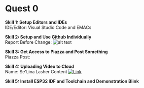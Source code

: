 # **Quest 0**
**Skill 1: Setup Editors and IDEs** <br/>
IDE/Editor: Visual Studio Code and EMACs

**Skill 2: Setup and Use Github Individually**<br/>
Report Before Change:
![alt text](https://user-images.githubusercontent.com/55998621/92247287-00d94c00-ee95-11ea-89dd-cda2a99e2c4e.png)

**Skill 3: Get Access to Piazza and Post Something**<br/>
Piazza Post:

**Skill 4: Uploading Video to Cloud**<br/>
Name: Se'Lina Lasher
Content [![Link](doc/https://user-images.githubusercontent.com/55998621/92254274-a3e29380-ee9e-11ea-838d-28f6de99b0c6.png)](https://drive.google.com/file/d/1VZ_I1AJwsZGRZhX8DZXpN17gRsuCtVZK/preview)

**Skill 5: Install ESP32 IDF and Toolchain and Demonstration Blink**<br/>